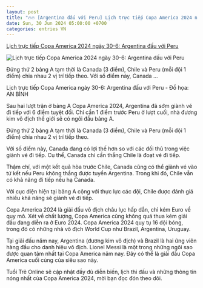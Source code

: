 ```yaml
---
layout: post
title: "🔥🔥 [Argentina đấu với Peru] Lịch trực tiếp Copa America 2024 ngày 30-6: Argentina đấu với Peru"
date: Sun, 30 Jun 2024 05:00:00 +0700
categories: entries VN
---
```

[Lịch trực tiếp Copa America 2024 ngày 30-6: Argentina đấu với Peru](https://tuoitre.vn/lich-truc-tiep-copa-america-2024-ngay-30-6-argentina-dau-voi-peru-20240628131212031.htm)

![Lịch trực tiếp Copa America 2024 ngày 30-6: Argentina đấu với Peru](https://cdn1.tuoitre.vn/zoom/600_315/471584752817336320/2024/6/29/edit-2024-06-26t025522z1865131853up1ek6q0848ovrtrmadp3soccer-copa-chl-arg-report-17196393319501354658090-66-0-765-1335-crop-17196393480331120360442.jpeg)

Đứng thứ 2 bảng A tạm thời là Canada (3 điểm), Chile và Peru (mỗi đội 1 điểm) chia nhau 2 vị trí tiếp theo. Với số điểm này, Canada ...

Lịch trực tiếp Copa America ngày 30-6: Argentina đấu với Peru - Đồ họa: AN BÌNH

Sau hai lượt trận ở bảng A Copa America 2024, Argentina đã sớm giành vé đi tiếp với 6 điểm tuyệt đối. Chỉ cần 1 điểm trước Peru ở lượt cuối, nhà đương kim vô địch thế giới sẽ có ngôi đầu bảng A.

Đứng thứ 2 bảng A tạm thời là Canada (3 điểm), Chile và Peru (mỗi đội 1 điểm) chia nhau 2 vị trí tiếp theo.

Với số điểm này, Canada đang có lợi thế hơn so với các đối thủ trong việc giành vé đi tiếp. Cụ thể, Canada chỉ cần thắng Chile là đoạt vé đi tiếp.

Thậm chí, với một kết quả hòa trước Chile, Canada cũng có thể giành vé vào tứ kết nếu Peru không thắng được tuyển Argentina. Trong khi đó, Chile vẫn có khả năng đi tiếp nếu hạ Canada.

Với cục diện hiện tại bảng A cộng với thực lực các đội, Chile được đánh giá nhiều khả năng sẽ giành vé đi tiếp.

Copa America 2024 là giải đấu vô địch châu lục hấp dẫn, chỉ kém Euro về quy mô. Xét về chất lượng, Copa America cũng không quá thua kém giải đấu đang diễn ra ở Euro 2024. Copa America 2024 quy tụ 16 đội bóng, trong đó có những nhà vô địch World Cup như Brazil, Argentina, Uruguay.

Tại giải đấu năm nay, Argentina (đương kim vô địch) và Brazil là hai ứng viên hàng đầu cho danh hiệu vô địch. Lionel Messi là một trong những ngôi sao được quan tâm nhất tại Copa America năm nay. Đây có thể là giải đấu Copa America cuối cùng của siêu sao này.

Tuổi Trẻ Online sẽ cập nhật đầy đủ diễn biến, lịch thi đấu và những thông tin nóng nhất của Copa America 2024, mời bạn đọc đón theo dõi.


